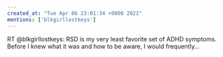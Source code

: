 ```yaml
---
created_at: "Tue Apr 06 23:01:34 +0000 2021"
mentions: ['blkgirllostkeys']
---
```


RT @blkgirllostkeys: RSD is my very least favorite set of ADHD symptoms. Before I knew what it was and how to be aware, I would frequently…
